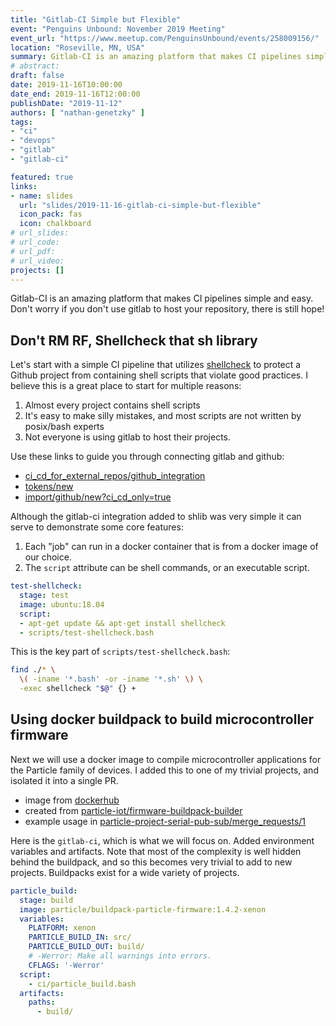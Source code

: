 ```yaml
---
title: "Gitlab-CI Simple but Flexible"
event: "Penguins Unbound: November 2019 Meeting"
event_url: "https://www.meetup.com/PenguinsUnbound/events/258009156/"
location: "Roseville, MN, USA"
summary: Gitlab-CI is an amazing platform that makes CI pipelines simple and easy.
# abstract:
draft: false
date: 2019-11-16T10:00:00
date_end: 2019-11-16T12:00:00
publishDate: "2019-11-12"
authors: [ "nathan-genetzky" ]
tags:
- "ci"
- "devops"
- "gitlab"
- "gitlab-ci"

featured: true
links:
- name: slides
  url: "slides/2019-11-16-gitlab-ci-simple-but-flexible"
  icon_pack: fas
  icon: chalkboard
# url_slides:
# url_code:
# url_pdf:
# url_video:
projects: []
---
```


Gitlab-CI is an amazing platform that makes CI pipelines simple and easy.
Don't worry if you don't use gitlab to host your repository, there is still
hope!

## Don't RM RF, Shellcheck that sh library

Let's start with a simple CI pipeline that utilizes [shellcheck][] to protect
a Github project from containing shell scripts that violate good practices. I
believe this is a great place to start for multiple reasons:

1. Almost every project contains shell scripts
2. It's easy to make silly mistakes, and most scripts are not written by
posix/bash experts
3. Not everyone is using gitlab to host their projects.

Use these links to guide you through connecting gitlab and github:

- [ci_cd_for_external_repos/github_integration](https://docs.gitlab.com/ee/ci/ci_cd_for_external_repos/github_integration.html)
- [tokens/new](https://github.com/settings/tokens/new)
- [import/github/new?ci_cd_only=true](https://gitlab.com/import/github/new?ci_cd_only=true)

Although the gitlab-ci integration added to shlib was very simple it can
serve to demonstrate some core features:

1. Each "job" can run in a docker container that is from a docker image of
our choice.
2. The `script` attribute can be shell commands, or an executable script.

```yaml
test-shellcheck:
  stage: test
  image: ubuntu:18.04
  script:
  - apt-get update && apt-get install shellcheck
  - scripts/test-shellcheck.bash
```

This is the key part of `scripts/test-shellcheck.bash`:

```bash
find ./* \
  \( -iname '*.bash' -or -iname '*.sh' \) \
  -exec shellcheck "$@" {} +
```

## Using docker buildpack to build microcontroller firmware

Next we will use a docker image to compile microcontroller applications for
the Particle family of devices. I added this to one of my trivial projects,
and isolated it into a single PR.

- image from
[dockerhub](https://hub.docker.com/r/particle/buildpack-particle-firmware)
- created from
[particle-iot/firmware-buildpack-builder](https://github.com/particle-iot/firmware-buildpack-builder)
- example usage in
[particle-project-serial-pub-sub/merge_requests/1](https://gitlab.com/NGenetzky/particle-project-serial-pub-sub/merge_requests/1)

Here is the `gitlab-ci`, which is what we will focus on. Added environment
variables and artifacts. Note that most of the complexity is well hidden
behind the buildpack, and so this becomes very trivial to add to new
projects. Buildpacks exist for a wide variety of projects.

```yaml
particle_build:
  stage: build
  image: particle/buildpack-particle-firmware:1.4.2-xenon
  variables:
    PLATFORM: xenon
    PARTICLE_BUILD_IN: src/
    PARTICLE_BUILD_OUT: build/
    # -Werror: Make all warnings into errors.
    CFLAGS: '-Werror'
  script:
    - ci/particle_build.bash
  artifacts:
    paths:
      - build/
```


[shellcheck]: https://github.com/koalaman/shellcheck
